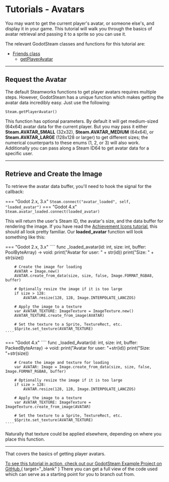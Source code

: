 # Tutorials - Avatars

You may want to get the current player's avatar, or someone else's, and display it in your game. This tutorial will walk you through the basics of avatar retrieval and passing it to a sprite so you can use it.


The relevant GodotSteam classes and functions for this tutorial are:

  * [Friends class](../classes/friends.md)
    * [getPlayerAvatar](../classes/friends.md#getplayeravatar)

---

## Request the Avatar

The default Steamworks functions to get player avatars requires multiple steps. However, GodotSteam has a unique function which makes getting the avatar data incredibly easy. Just use the following:

````
Steam.getPlayerAvatar()
````

This function has optional parameters. By default it will get medium-sized (64x64) avatar data for the current player. But you may pass it either **Steam.AVATAR_SMALL** (32x32), **Steam.AVATAR_MEDIUM** (64x64), or **Steam.AVATAR_LARGE** (128x128 or larger) to get different sizes; the numerical counterparts to these enums (1, 2, or 3) will also work. Additionally you can pass along a Steam ID64 to get avatar data for a specific user.

---

## Retrieve and Create the Image

To retrieve the avatar data buffer, you'll need to hook the signal for the callback:

=== "Godot 2.x, 3.x"
	````
	Steam.connect("avatar_loaded", self, "loaded_avatar")
	````
=== "Godot 4.x"
	````
	Steam.avatar_loaded.connect(loaded_avatar)
	````

This will return the user's Steam ID, the avatar's size, and the data buffer for rendering the image. If you have read the [Achievement Icons tutorial](achievement_icons.md), this should all look pretty familiar. Our **loaded_avatar** function will look something like this:

=== "Godot 2.x, 3.x"
	````
	func _loaded_avatar(id: int, size: int, buffer: PoolByteArray) -> void:
		print("Avatar for user: " + str(id))
		print("Size: " + str(size))

		# Create the image for loading
		AVATAR = Image.new()
		AVATAR.create_from_data(size, size, false, Image.FORMAT_RGBA8, buffer)
		
		# Optionally resize the image if it is too large
		if size > 128:
			AVATAR.resize(128, 128, Image.INTERPOLATE_LANCZOS)

		# Apply the image to a texture
		var AVATAR_TEXTURE: ImageTexture = ImageTexture.new()
		AVATAR_TEXTURE.create_from_image(AVATAR)

		# Set the texture to a Sprite, TextureRect, etc.
		$Sprite.set_texture(AVATAR_TEXTURE)
	````
=== "Godot 4.x"
	````
	func _loaded_Avatar(id: int, size: int, buffer: PackedByteArray) -> void:
		print("Avatar for user: "+str(id))
		print("Size: "+str(size))

		# Create the image and texture for loading
	    var AVATAR: Image = Image.create_from_data(size, size, false, Image.FORMAT_RGBA8, buffer)

		# Optionally resize the image if it is too large
		if size > 128:
			AVATAR.resize(128, 128, Image.INTERPOLATE_LANCZOS)

    	# Apply the image to a texture
    	var AVATAR_TEXTURE: ImageTexture = ImageTexture.create_from_image(AVATAR)

		# Set the texture to a Sprite, TextureRect, etc.
		$Sprite.set_texture(AVATAR_TEXTURE)
	````

Naturally that texture could be applied elsewhere, depending on where you place this function.

---

That covers the basics of getting player avatars.

[To see this tutorial in action, check out our GodotSteam Example Project on GitHub.](https://github.com/CoaguCo-Industries/GodotSteam-Example-Project){ target="_blank" } There you can get a full view of the code used which can serve as a starting point for you to branch out from.
